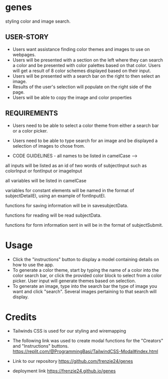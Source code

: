 # genes

styling color and image search.

## USER-STORY

- Users want assistance finding color themes and images to use on webpages.
- Users will be presented with a section on the left where they can search a color and be presented with color palettes based on that color. Users will get a result of 8 color schemes displayed based on their input.
- Users will be presented with a search bar on the right to then select an image.
- Results of the user's selection will populate on the right side of the page. 
- Users will be able to copy the image and color properties


## REQUIREMENTS

- Users need to be able to select a color theme from either a search bar or a color picker.
- Users need to be able to type search for an image and be displayed a selection of images to chose from.

- CODE GUIDELINES -
  all names to be listed in camelCase -->

all inputs will be listed as an id of two words of subjectInput such as colorInput or fontInput or imageInput

all variables will be listed in camelCase

variables for constant elements will be named in the format of subjectDetailEl, using an example of fontInputEl.


functions for saving information will be in savesubjectData.

functions for reading will be read subjectData.

functions for form information sent in will be in the format of subjectSubmit.

# Usage
- Click the "instructions" button to display a model containing details on how to use the app.
- To generate a color theme, start by typing the name of a color into the color search bar, or click the provided color block to select from a color picker. User input will generate themes based on selection.
- To generate an image, type into the search bar the type of image you want and click "search". Several images pertaining to that search will display.

# Credits

- Tailwinds CSS is used for our styling and wiremapping
- The following link was used to create modal functions for the "Creators" and "Instructions" buttons.
https://replit.com/@ProgrammingBasi/TailwindCSS-Modal#index.html


- Link to our repository
https://github.com/frenzie24/genes

- deployment link
https://frenzie24.github.io/genes